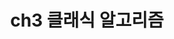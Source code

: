 ---
category: [ch3 클래식 알고리즘] #Category ID.
title: ch3 클래식 알고리즘 #Category title.
description: ch3 클래식 알고리즘
---
